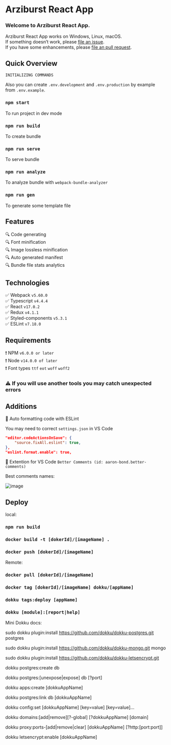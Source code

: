# Arziburst React App

### Welcome to Arziburst React App.

Arziburst React App works on Windows, Linux, macOS.<br>
If something doesn’t work, please [file an issue](https://github.com/Arziburst/boilerplate/issues/new).<br>
If you have some enhancements, please [file an pull request](https://github.com/Arziburst/boilerplate/compare).<br>

## Quick Overview

```
INITIALIZING COMMANDS
```

Also you can create `.env.development` and `.env.production` by example from `.env.example`.

### `npm start`
To run project in dev mode

### `npm run build`
To create bundle

### `npm run serve`
To serve bundle

### `npm run analyze`
To analyze bundle with `webpack-bundle-analyzer`

### `npm run gen`
To generate some template file

## Features
🔍 Code generating<br>
🔍 Font minification<br>
🔍 Image lossless minification<br>
🔍 Auto generated manifest<br>
🔍 Bundle file stats analytics<br>

## Technologies
✅ Webpack `v5.60.0`<br>
✅ Typescript `v4.4.4`<br>
✅ React `v17.0.2`<br>
✅ Redux `v4.1.1`<br>
✅ Styled-components `v5.3.1`<br>
✅ ESLint `v7.18.0`<br>

## Requirements
❗️ NPM `v6.0.0 or later`<br>
❗️ Node `v14.0.0 of later`<br>
❗️ Font types `ttf`  `eot` `woff` `woff2`<br>

### ⚠️ If you will use another tools you may catch unexpected errors

## Additions
📍 Auto formatting code with ESLint

You may need to correct `settings.json` in VS Code
```json
"editor.codeActionsOnSave": {
    "source.fixAll.eslint": true,
},
"eslint.format.enable": true,
```

📍 Extention for VS Code `Better Comments (id: aaron-bond.better-comments)`

Best comments names:

![image](https://user-images.githubusercontent.com/53538417/139050274-e7f87f9e-7d8c-4b9c-8ac2-8f65837850c2.png)

## Deploy

local:
### `npm run build`
### `docker build -t [dokerId]/[imageName] .`

### `docker push [dokerId]/[imageName]`

Remote:
### `docker pull [dokerId]/[imageName]`
### `docker tag [dokerId]/[imageName] dokku/[appName]`

### `dokku tags:deploy [appName]`
### `dokku [module]:[report|help]`

Mini Dokku docs:

sudo dokku plugin:install https://github.com/dokku/dokku-postgres.git postgres

sudo dokku plugin:install https://github.com/dokku/dokku-mongo.git mongo

sudo dokku plugin:install https://github.com/dokku/dokku-letsencrypt.git

dokku postgres:create db

dokku postgres:[unexpose|expose] db [?port]

dokku apps:create [dokkuAppName]

dokku postgres:link db [dokkuAppName]

dokku config:set [dokkuAppName] [key=value] [key=value]...

dokku domains:[add|remove][?-global] [?dokkuAppName] [domain]

dokku proxy:ports-[add|remove|clear] [dokkuAppName] [?http:[port:port]]

dokku letsencrypt:enable [dokkuAppName]

